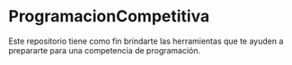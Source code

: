 # ProgramacionCompetitiva
Este repositorio tiene como fin brindarte las herramientas que te ayuden a prepararte para una competencia de programación.
